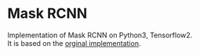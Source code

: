 # Mask RCNN

Implementation of Mask RCNN on Python3, Tensorflow2. <br>
It is based on the [orginal implementation](https://github.com/matterport/Mask_RCNN).

